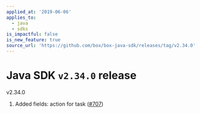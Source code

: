 ```yaml
---
applied_at: '2019-06-06'
applies_to:
  - java
  - sdks
is_impactful: false
is_new_feature: true
source_url: 'https://github.com/box/box-java-sdk/releases/tag/v2.34.0'
---
```


# Java SDK `v2.34.0` release

v2.34.0
1. Added fields: action for task ([#707](https://github.com/box/box-java-sdk/pull/707))